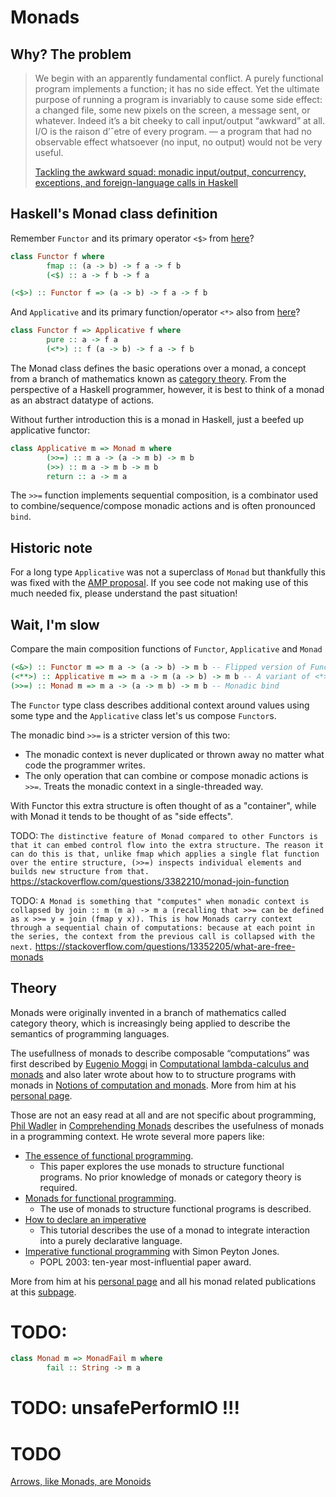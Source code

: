 # Monads

## Why? The problem

> We begin with an apparently fundamental conflict. A purely functional program implements a function; it has no side effect. Yet the ultimate purpose of running a program is invariably to cause some side effect: a changed file, some new pixels on the screen, a message sent, or whatever. Indeed it’s a bit cheeky to call input/output “awkward” at all. I/O is the raison d’ˆetre of every program. — a program that had no observable effect whatsoever (no input, no output) would not be very useful.
>
> [Tackling the awkward squad: monadic input/output, concurrency, exceptions, and foreign-language calls in Haskell](https://www.microsoft.com/en-us/research/wp-content/uploads/2016/07/mark.pdf)

## Haskell's Monad class definition

Remember ```Functor``` and its primary operator ```<$>``` from [here](ApplicativeFunctor.md)?
```haskell
class Functor f where
        fmap :: (a -> b) -> f a -> f b
        (<$) :: a -> f b -> f a
```

```haskell
(<$>) :: Functor f => (a -> b) -> f a -> f b
```

And ```Applicative``` and its primary function/operator ```<*>``` also from [here](ApplicativeFunctor.md)?

```haskell
class Functor f => Applicative f where
        pure :: a -> f a
        (<*>) :: f (a -> b) -> f a -> f b
```

The Monad class defines the basic operations over a monad, a concept from a branch of mathematics known as [category theory](https://en.wikipedia.org/wiki/Monad_(category_theory)). From the perspective of a Haskell programmer, however, it is best to think of a monad as an abstract datatype of actions.

Without further introduction this is a monad in Haskell, just a beefed up applicative functor:
```haskell
class Applicative m => Monad m where
        (>>=) :: m a -> (a -> m b) -> m b
        (>>) :: m a -> m b -> m b
        return :: a -> m a 
```

The ```>>=``` function implements sequential composition, is a combinator used to combine/sequence/compose monadic actions and is often pronounced `bind`.

## Historic note

For a long type ```Applicative``` was not a superclass of ```Monad``` but thankfully this was fixed with the [AMP proposal](https://wiki.haskell.org/Functor-Applicative-Monad_Proposal). If you see code not making use of this much needed fix, please understand the past situation!

## Wait, I'm slow

Compare the main composition functions of ```Functor```, ```Applicative``` and ```Monad```

```haskell
(<&>) :: Functor m => m a -> (a -> b) -> m b -- Flipped version of Functor's <$>
(<**>) :: Applicative m => m a -> m (a -> b) -> m b -- A variant of <*> with the arguments reversed.
(>>=) :: Monad m => m a -> (a -> m b) -> m b -- Monadic bind
```

The ```Functor``` type class describes additional context around values using some type and the ```Applicative``` class let's us compose ```Functor```s.

The monadic bind ```>>=``` is a stricter version of this two:
- The monadic context is never duplicated or thrown away no matter what code the programmer writes.
- The only operation that can combine or compose monadic actions is ```>>=```. Treats the monadic context in a single-threaded way.

With Functor this extra structure is often thought of as a "container", while with Monad it tends to be thought of as "side effects".

TODO: `The distinctive feature of Monad compared to other Functors is that it can embed control flow into the extra structure. The reason it can do this is that, unlike fmap which applies a single flat function over the entire structure, (>>=) inspects individual elements and builds new structure from that.`
https://stackoverflow.com/questions/3382210/monad-join-function

TODO: `A Monad is something that "computes" when monadic context is collapsed by join :: m (m a) -> m a (recalling that >>= can be defined as x >>= y = join (fmap y x)). This is how Monads carry context through a sequential chain of computations: because at each point in the series, the context from the previous call is collapsed with the next.`
https://stackoverflow.com/questions/13352205/what-are-free-monads

## Theory

Monads were originally invented in a branch of mathematics called category theory, which is increasingly being applied to describe the semantics of programming languages.

The usefullness of monads to describe composable “computations” was first described by [Eugenio Moggi](https://en.wikipedia.org/wiki/Eugenio_Moggi) in [Computational lambda-calculus and monads](https://person.dibris.unige.it/moggi-eugenio/ftp/lics89.pdf) and also later wrote about how to to structure programs with monads in [Notions of computation and monads](https://person.dibris.unige.it/moggi-eugenio/ftp/ic91.pdf).
More from him at his [personal page](https://person.dibris.unige.it/moggi-eugenio/).

Those are not an easy read at all and are not specific about programming, [Phil Wadler](https://en.wikipedia.org/wiki/Philip_Wadler) in [Comprehending Monads](https://ncatlab.org/nlab/files/WadlerMonads.pdf) describes the usefulness of monads in a programming context.
He wrote several more papers like:
- [The essence of functional programming](https://homepages.inf.ed.ac.uk/wadler/topics/monads.html).
  - This paper explores the use monads to structure functional programs. No prior knowledge of monads or category theory is required.
- [Monads for functional programming](https://homepages.inf.ed.ac.uk/wadler/topics/monads.html).
  - The use of monads to structure functional programs is described.
- [How to declare an imperative](https://homepages.inf.ed.ac.uk/wadler/topics/monads.html)
  - This tutorial describes the use of a monad to integrate interaction into a purely declarative language.
- [Imperative functional programming](https://www.microsoft.com/en-us/research/publication/imperative-functional-programming/) with Simon Peyton Jones.
  - POPL 2003: ten-year most-influential paper award.

More from him at his [personal page](https://homepages.inf.ed.ac.uk/wadler/) and all his monad related publications at this [subpage](https://homepages.inf.ed.ac.uk/wadler/topics/monads.html).

# TODO:

```haskell
class Monad m => MonadFail m where
        fail :: String -> m a
```

# TODO: unsafePerformIO !!!

# TODO

[Arrows, like Monads, are Monoids](https://homepages.inf.ed.ac.uk/cheunen/publications/2006/arrows/arrows.pdf)
